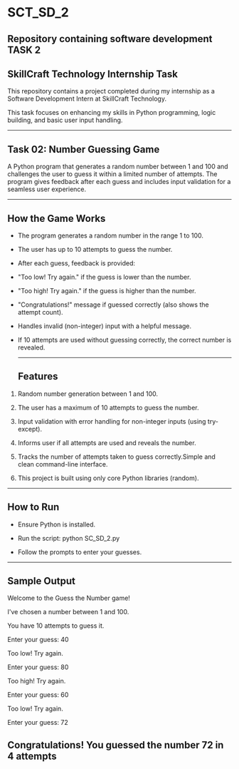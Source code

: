 # SCT_SD_2
Repository containing software development TASK 2
-------------------------
## SkillCraft Technology Internship Task
 This repository contains a project completed during my internship as a Software Development Intern at SkillCraft Technology. 
 
 This task focuses on enhancing my skills in Python programming, logic building, and basic user input handling.

--------------------------
## Task 02: Number Guessing Game

A Python program that generates a random number between 1 and 100 and challenges the user to guess it within a limited number of attempts.
The program gives feedback after each guess and includes input validation for a seamless user experience.


---------------------------------------
## How the Game Works
- The program generates a random number in the range 1 to 100.

- The user has up to 10 attempts to guess the number.

- After each guess, feedback is provided:

 - "Too low! Try again." if the guess is lower than the number.

 - "Too high! Try again." if the guess is higher than the number.

 - "Congratulations!" message if guessed correctly (also shows the attempt count).

- Handles invalid (non-integer) input with a helpful message.
- If 10 attempts are used without guessing correctly, the correct number is revealed.
 
  -----------------
  ## Features
1. Random number generation between 1 and 100.

2. The user has a maximum of 10 attempts to guess the number.

3. Input validation with error handling for non-integer inputs (using try-except).

4. Informs user if all attempts are used and reveals the number.

5. Tracks the number of attempts taken to guess correctly.Simple and clean command-line interface.
6. This project is built using only core Python libraries (random).




------------------------------
## How to Run
- Ensure Python is installed.

- Run the script:
python SC_SD_2.py
- Follow the prompts to enter your guesses.
------------------------------------
## Sample Output

Welcome to the Guess the Number game!

I've chosen a number between 1 and 100.

You have 10 attempts to guess it.

Enter your guess: 40

Too low! Try again.

Enter your guess: 80

Too high! Try again.

Enter your guess: 60

Too low! Try again.

Enter your guess: 72

Congratulations! You guessed the number 72 in 4 attempts
-----------------------------------

